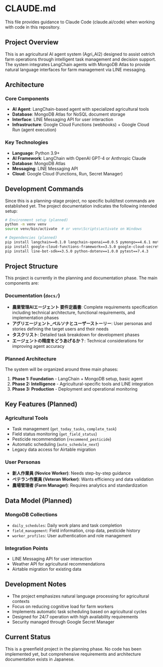 # CLAUDE.md

This file provides guidance to Claude Code (claude.ai/code) when working with code in this repository.

## Project Overview

This is an agricultural AI agent system (Agri_AI2) designed to assist ostrich farm operations through intelligent task management and decision support. The system integrates LangChain agents with MongoDB Atlas to provide natural language interfaces for farm management via LINE messaging.

## Architecture

### Core Components
- **AI Agent**: LangChain-based agent with specialized agricultural tools
- **Database**: MongoDB Atlas for NoSQL document storage
- **Interface**: LINE Messaging API for user interaction
- **Infrastructure**: Google Cloud Functions (webhooks) + Google Cloud Run (agent execution)

### Key Technologies
- **Language**: Python 3.9+
- **AI Framework**: LangChain with OpenAI GPT-4 or Anthropic Claude
- **Database**: MongoDB Atlas
- **Messaging**: LINE Messaging API
- **Cloud**: Google Cloud (Functions, Run, Secret Manager)

## Development Commands

Since this is a planning-stage project, no specific build/test commands are established yet. The project documentation indicates the following intended setup:

```bash
# Environment setup (planned)
python -m venv venv
source venv/bin/activate  # or venv\Scripts\activate on Windows

# Dependencies (planned)
pip install langchain==0.1.0 langchain-openai==0.0.5 pymongo==4.6.1 motor==3.3.2
pip install google-cloud-functions-framework==3.5.0 google-cloud-secret-manager==2.18.1
pip install line-bot-sdk==3.5.0 python-dotenv==1.0.0 pytest==7.4.3
```

## Project Structure

This project is currently in the planning and documentation phase. The main components are:

### Documentation (`docs/`)
- **農業管理AIエージェント 要件定義書**: Complete requirements specification including technical architecture, functional requirements, and implementation phases
- **アグリエージェント_ペルソナとユーザーストーリー**: User personas and stories defining the target users and their needs
- **タスクリスト**: Detailed task breakdown for development phases
- **エージェントの精度をどうあげるか？**: Technical considerations for improving agent accuracy

### Planned Architecture
The system will be organized around three main phases:

1. **Phase 1: Foundation** - LangChain + MongoDB setup, basic agent
2. **Phase 2: Intelligence** - Agricultural-specific tools and LINE integration  
3. **Phase 3: Production** - Deployment and operational monitoring

## Key Features (Planned)

### Agricultural Tools
- Task management (`get_today_tasks`, `complete_task`)
- Field status monitoring (`get_field_status`)
- Pesticide recommendation (`recommend_pesticide`)
- Automatic scheduling (`auto_schedule_next`)
- Legacy data access for Airtable migration

### User Personas
- **新人作業員 (Novice Worker)**: Needs step-by-step guidance
- **ベテラン作業員 (Veteran Worker)**: Wants efficiency and data validation
- **農場管理者 (Farm Manager)**: Requires analytics and standardization

## Data Model (Planned)

### MongoDB Collections
- `daily_schedules`: Daily work plans and task completion
- `field_management`: Field information, crop data, pesticide history
- `worker_profiles`: User authentication and role management

### Integration Points
- LINE Messaging API for user interaction
- Weather API for agricultural recommendations
- Airtable migration for existing data

## Development Notes

- The project emphasizes natural language processing for agricultural contexts
- Focus on reducing cognitive load for farm workers
- Implements automatic task scheduling based on agricultural cycles
- Designed for 24/7 operation with high availability requirements
- Security managed through Google Secret Manager

## Current Status

This is a greenfield project in the planning phase. No code has been implemented yet, but comprehensive requirements and architecture documentation exists in Japanese.